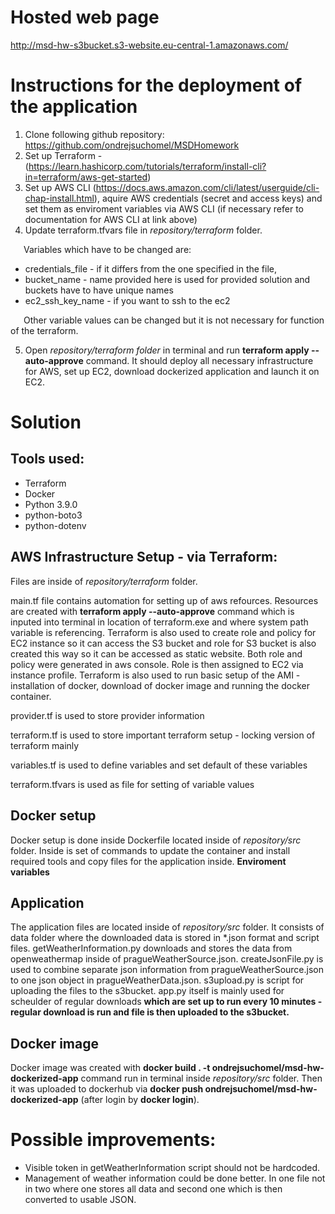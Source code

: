 # Hosted web page
http://msd-hw-s3bucket.s3-website.eu-central-1.amazonaws.com/


# Instructions for the deployment of the application

1. Clone following github repository: https://github.com/ondrejsuchomel/MSDHomework 
2. Set up Terraform - (https://learn.hashicorp.com/tutorials/terraform/install-cli?in=terraform/aws-get-started)
3. Set up AWS CLI (https://docs.aws.amazon.com/cli/latest/userguide/cli-chap-install.html), aquire AWS credentials (secret and access keys) and set them as enviroment variables via AWS CLI (if necessary refer to documentation for AWS CLI at link above)
4. Update terraform.tfvars file in *repository/terraform* folder. 

&ensp;&ensp;&ensp;Variables which have to be changed are: 
* credentials_file - if it differs from the one specified in the file, 
* bucket_name - name provided here is used for provided solution and buckets have to have unique names
* ec2_ssh_key_name - if you want to ssh to the ec2

&ensp;&ensp;&ensp;Other variable values can be changed but it is not necessary for function of the terraform.

5. Open *repository/terraform folder* in terminal and run **terraform apply --auto-approve** command. It should deploy all necessary infrastructure for AWS, set up EC2, download dockerized application and launch it on EC2.


# Solution

## Tools used:
* Terraform
* Docker
* Python 3.9.0
* python-boto3
* python-dotenv

## AWS Infrastructure Setup - via Terraform:

Files are inside of *repository/terraform* folder.

main.tf file contains automation for setting up of aws refources. Resources are created with **terraform apply --auto-approve** command which is inputed into terminal in location of terraform.exe and where system path variable is referencing.
Terraform is also used to create role and policy for EC2 instance so it can access the S3 bucket and role for S3 bucket is also created this way so it can be accessed as static website. Both role and policy were generated in aws console. Role is then assigned to EC2 via instance profile.
Terraform is also used to run basic setup of the AMI - installation of docker, download of docker image and running the docker container.

provider.tf is used to store provider information

terraform.tf is used to store important terraform setup - locking version of terraform mainly

variables.tf is used to define variables and set default of these variables 

terraform.tfvars is used as file for setting of variable values 

## Docker setup

Docker setup is done inside Dockerfile located inside of *repository/src* folder. Inside is set of commands to update the container and install required tools and copy files for the application inside. **Enviroment variables**

## Application

The application files are located inside of *repository/src* folder. It consists of data folder where the downloaded data is stored in *.json format and script files. getWeatherInformation.py downloads and stores the data from openweathermap inside of pragueWeatherSource.json. createJsonFile.py is used to combine separate json information from pragueWeatherSource.json to one json object in pragueWeatherData.json. s3upload.py is script for uploading the files to the s3bucket. app.py itself is mainly used for scheulder of regular downloads **which are set up to run every 10 minutes - regular download is run and file is then uploaded to the s3bucket.**

## Docker image

Docker image was created with **docker build . -t ondrejsuchomel/msd-hw-dockerized-app** command run in terminal inside *repository/src* folder. Then it was uploaded to dockerhub via **docker push ondrejsuchomel/msd-hw-dockerized-app** (after login by **docker login**).

# Possible improvements:
* Visible token in getWeatherInformation script should not be hardcoded. 
* Management of weather information could be done better. In one file not in two where one stores all data and second one which is then converted to usable JSON.

